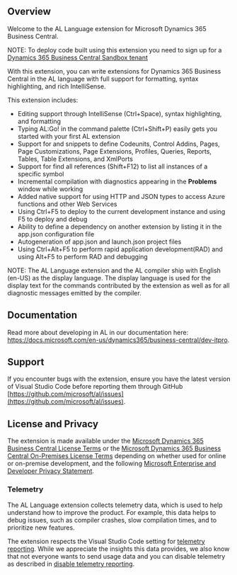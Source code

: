 ## Overview
Welcome to the AL Language extension for Microsoft Dynamics 365 Business Central.

NOTE: To deploy code built using this extension you need to sign up for a [Dynamics 365 Business Central Sandbox tenant](https://aka.ms/getsandboxforbusinesscentral)

With this extension, you can write extensions for Dynamics 365 Business Central in the AL language with full support for formatting, syntax highlighting, and rich IntelliSense.

This extension includes:

- Editing support through IntelliSense (Ctrl+Space), syntax highlighting, and formatting
- Typing AL:Go! in the command palette (Ctrl+Shift+P) easily gets you started with your first AL extension
- Support for and snippets to define Codeunits, Control Addins, Pages, Page Customizations, Page Extensions, Profiles, Queries, Reports, Tables, Table Extensions, and XmlPorts
- Support for find all references (Shift+F12) to list all instances of a specific symbol
- Incremental compilation with diagnostics appearing in the **Problems** window while working
- Added native support for using HTTP and JSON types to access Azure functions and other Web Services
- Using Ctrl+F5 to deploy to the current development instance and using F5 to deploy and debug
- Ability to define a dependency on another extension by listing it in the app.json configuration file
- Autogeneration of app.json and launch.json project files
- Using Ctrl+Alt+F5 to perform rapid application development(RAD) and using Alt+F5 to perform RAD and debugging

NOTE: The AL Language extension and the AL compiler ship with English (en-US) as the display language. The display language is used for the display text for the commands contributed by the extension as well as for all diagnostic messages emitted by the compiler.

## Documentation
Read more about developing in AL in our documentation here: https://docs.microsoft.com/en-us/dynamics365/business-central/dev-itpro.

## Support
If you encounter bugs with the extension, ensure you have the latest version of Visual Studio Code before reporting them through GitHub [https://github.com/microsoft/al/issues](https://github.com/microsoft/al/issues).

## License and Privacy
The extension is made available under the [Microsoft Dynamics 365 Business Central License Terms](https://go.microsoft.com/fwlink/?linkid=852321) or the [Microsoft Dynamics 365 Business Central On-Premises License Terms](https://go.microsoft.com/fwlink/?linkid=2140800) depending on whether used for online or on-premise development, and the following [Microsoft Enterprise and Developer Privacy Statement](https://go.microsoft.com/fwlink/?linkid=2138587).

### Telemetry
The AL Language extension collects telemetry data, which is used to help understand how to improve the product. For example, this data helps to debug issues, such as compiler crashes, slow compilation times, and to prioritize new features.

The extension respects the Visual Studio Code setting for [telemetry reporting](https://code.visualstudio.com/docs/getstarted/telemetry). While we appreciate the insights this data provides, we also know that not everyone wants to send usage data and you can disable telemetry as described in [disable telemetry reporting](https://code.visualstudio.com/docs/getstarted/telemetry#_disable-telemetry-reporting).
